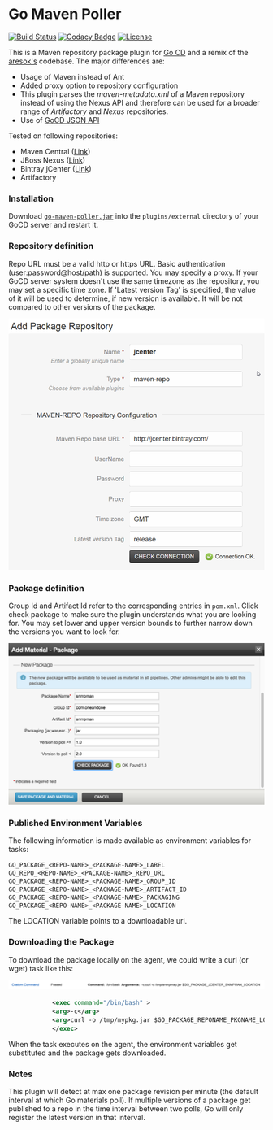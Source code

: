 Go Maven Poller
===================

[![Build Status](https://travis-ci.org/1and1/go-maven-poller.svg)](https://travis-ci.org/1and1/go-maven-poller)
[![Codacy Badge](https://api.codacy.com/project/badge/Grade/3384a8a750e34feaadfa5647eff4f3c3)](https://www.codacy.com/app/Stephan-FuhrmannOrganization/go-maven-poller?utm_source=github.com&amp;utm_medium=referral&amp;utm_content=1and1/go-maven-poller&amp;utm_campaign=Badge_Grade)
[![License](https://img.shields.io/badge/License-Apache%202.0-blue.svg)](https://opensource.org/licenses/Apache-2.0)

This is a Maven repository package plugin for [Go CD](http://www.go.cd/) and a remix of the [aresok's](https://github.com/aresok/go-maven-poller) codebase. The major differences are:

* Usage of Maven instead of Ant
* Added proxy option to repository configuration
* This plugin parses the *maven-metadata.xml* of a Maven repository instead of using the Nexus API and therefore can be used for a broader range of *Artifactory* and *Nexus* repositories. 
* Use of [GoCD JSON API](http://www.go.cd/documentation/developer/writing_go_plugins/package_material/json_message_based_package_material_extension.html)

Tested on following repositories:

* Maven Central ([Link](https://repo1.maven.org/maven2/))
* JBoss Nexus ([Link](https://repository.jboss.org/nexus/content/repositories/))
* Bintray jCenter ([Link](http://jcenter.bintray.com/))
* Artifactory

### Installation

Download [`go-maven-poller.jar`](https://github.com/1and1/go-maven-poller/releases) into the `plugins/external` directory of your GoCD server and restart it.

### Repository definition

Repo URL must be a valid http or https URL. Basic authentication (user:password@host/path) is supported.
You may specify a proxy. If your GoCD server system doesn't use the same timezone as the repository, you may set
a specific time zone.
If 'Latest version Tag' is specified, the value of it will be used to determine, if new version is available. It will be not compared to other versions of the package.

![Add a Maven repository][1]

### Package definition

Group Id and Artifact Id refer to the corresponding entries in `pom.xml`. 
Click check package to make sure the plugin understands what you are looking for.
You may set lower and upper version bounds to further narrow down the versions you
want to look for.

![Define a package as material for a pipeline][2]

### Published Environment Variables

The following information is made available as environment variables for tasks:

```
GO_PACKAGE_<REPO-NAME>_<PACKAGE-NAME>_LABEL
GO_REPO_<REPO-NAME>_<PACKAGE-NAME>_REPO_URL
GO_PACKAGE_<REPO-NAME>_<PACKAGE-NAME>_GROUP_ID
GO_PACKAGE_<REPO-NAME>_<PACKAGE-NAME>_ARTIFACT_ID
GO_PACKAGE_<REPO-NAME>_<PACKAGE-NAME>_PACKAGING
GO_PACKAGE_<REPO-NAME>_<PACKAGE-NAME>_LOCATION
```
The LOCATION variable points to a downloadable url.

### Downloading the Package

To download the package locally on the agent, we could write a curl (or wget) task like this:

![Download artifact][3]

```xml
            <exec command="/bin/bash" >
            <arg>-c</arg>
            <arg>curl -o /tmp/mypkg.jar $GO_PACKAGE_REPONAME_PKGNAME_LOCATION</arg>
            </exec>
```

When the task executes on the agent, the environment variables get substituted and the package gets downloaded.
          
### Notes

This plugin will detect at max one package revision per minute (the default interval at which Go materials poll). If multiple versions of a package get published to a repo in the time interval between two polls, Go will only register the latest version in that interval.

[1]: img/add-repo.png  "Define Maven Package Repository"
[2]: img/add-pkgs.png  "Define package as material for a pipeline"
[3]: img/download.png  "Download artifact"
